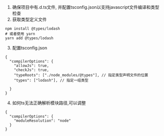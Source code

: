 1. 确保项目中有.d.ts文件, 并配置tsconfig.json以支持javascript文件编译和类型检查
2. 获取类型定义文件
```
npm install @types/lodash
# 或者使用 yarn
yarn add @types/lodash
```
3. 配置tsconfig.json
```
{
  "compilerOptions": {
    "allowJs": true,
    "checkJs": true,
    "typeRoots": ["./node_modules/@types"], // 指定类型声明文件的位置
    "types": ["lodash"], // 指定一组类型

  }
}
```
4. 如何ts无法正确解析模块路径,可以调整
```
{
  "compilerOptions": {
    "moduleResolution": "node"
  }
}
```